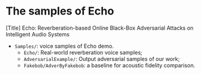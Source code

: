 # The samples of Echo

[Title] Echo: Reverberation-based Online Black-Box Adversarial Attacks on Intelligent Audio Systems

* `Samples/`: voice samples of Echo demo. 
  * `Echo/`: Real-world reverberation voice samples;
  * `AdversarialExample/`: Output adversarial samples of our work; 
  * `Fakebob/AdverByFakebob`: a baseline for acoustic fidelity comparison. 